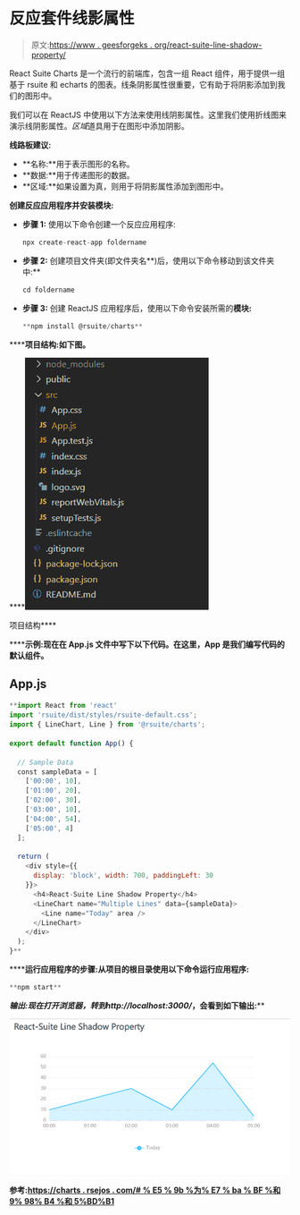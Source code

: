 # 反应套件线影属性

> 原文:[https://www . geesforgeks . org/react-suite-line-shadow-property/](https://www.geeksforgeeks.org/react-suite-line-shadow-property/)

React Suite Charts 是一个流行的前端库，包含一组 React 组件，用于提供一组基于 rsuite 和 echarts 的图表。线条阴影属性很重要，它有助于将阴影添加到我们的图形中。

我们可以在 ReactJS 中使用以下方法来使用线阴影属性。这里我们使用折线图来演示线阴影属性。*区域*道具用于在图形中添加阴影。

**线路板建议:**

*   **名称:**用于表示图形的名称。
*   **数据:**用于传递图形的数据。
*   **区域:**如果设置为真，则用于将阴影属性添加到图形中。

**创建反应应用程序并安装模块:**

*   **步骤 1:** 使用以下命令创建一个反应应用程序:

    ```jsx
    npx create-react-app foldername
    ```

*   **步骤 2:** 创建项目文件夹(即文件夹名**)后，使用以下命令移动到该文件夹中:**

    ```jsx
    cd foldername
    ```

*   **步骤 3:** 创建 ReactJS 应用程序后，使用以下命令安装所需的****模块:****

    ```jsx
    **npm install @rsuite/charts**
    ```

******项目结构:**如下图。****

****![](img/f04ae0d8b722a9fff0bd9bd138b29c23.png)

项目结构**** 

******示例:**现在在 **App.js** 文件中写下以下代码。在这里，App 是我们编写代码的默认组件。****

## ****App.js****

```jsx
**import React from 'react'
import 'rsuite/dist/styles/rsuite-default.css';
import { LineChart, Line } from '@rsuite/charts';

export default function App() {

  // Sample Data
  const sampleData = [
    ['00:00', 10],
    ['01:00', 20],
    ['02:00', 30],
    ['03:00', 10],
    ['04:00', 54],
    ['05:00', 4]
  ];

  return (
    <div style={{
      display: 'block', width: 700, paddingLeft: 30
    }}>
      <h4>React-Suite Line Shadow Property</h4>
      <LineChart name="Multiple Lines" data={sampleData}>
        <Line name="Today" area />
      </LineChart>
    </div>
  );
}**
```

******运行应用程序的步骤:**从项目的根目录使用以下命令运行应用程序:****

```jsx
**npm start**
```

******输出:**现在打开浏览器，转到***http://localhost:3000/***，会看到如下输出:****

****![](img/1ea0d3755ec0bae26e6edda10be5c7a4.png)****

******参考:**[https://charts . rsejos . com/# % E5 % 9b %为% E7 % ba % BF %和 9% 98% B4 %和 5%BD%B1](https://charts.rsuitejs.com/#%E5%9B%BE%E7%BA%BF%E9%98%B4%E5%BD%B1)****